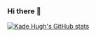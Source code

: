### Hi there 👋
[![Kade Hugh's GitHub stats](https://github-readme-stats.vercel.app/api?username=kaderator2&show_icons=true&theme=radical)](https://github.com/kaderator2/github-readme-stats)
<!--
**kaderator2/kaderator2** is a ✨ _special_ ✨ repository because its `README.md` (this file) appears on your GitHub profile.

Here are some ideas to get you started:

- 🔭 I’m currently working on ...
- 🌱 I’m currently learning ...
- 👯 I’m looking to collaborate on ...
- 🤔 I’m looking for help with ...
- 💬 Ask me about ...
- 📫 How to reach me: ...
- 😄 Pronouns: ...
- ⚡ Fun fact: ...
-->
